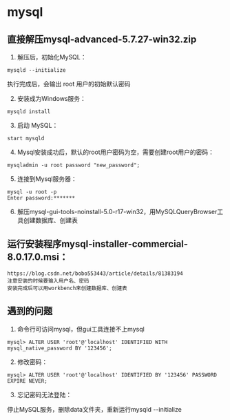 ﻿# mysql

## 直接解压mysql-advanced-5.7.27-win32.zip

1. 解压后，初始化MySQL：

```
mysqld --initialize
```

   执行完成后，会输出 root 用户的初始默认密码

2. 安装成为Windows服务：

```
mysqld install
```

3. 启动 MySQL：

```
start mysqld
```

4. Mysql安装成功后，默认的root用户密码为空，需要创建root用户的密码：

```
mysqladmin -u root password "new_password";
```

5. 连接到Mysql服务器：

```
mysql -u root -p
Enter password:*******     
```

6. 解压mysql-gui-tools-noinstall-5.0-r17-win32，用MySQLQueryBrowser工具创建数据库、创建表

## 运行安装程序mysql-installer-commercial-8.0.17.0.msi：

    https://blog.csdn.net/bobo553443/article/details/81383194
    注意安装的时候要输入用户名、密码
    安装完成后可以用workbench来创建数据库、创建表

## 遇到的问题

1. 命令行可访问mysql，但gui工具连接不上mysql

```
mysql> ALTER USER 'root'@'localhost' IDENTIFIED WITH mysql_native_password BY '123456';
```

2. 修改密码：

```
mysql> ALTER USER 'root'@'localhost' IDENTIFIED BY '123456' PASSWORD EXPIRE NEVER;
```

3. 忘记密码无法登陆：

停止MySQL服务，删除data文件夹，重新运行mysqld --initialize

